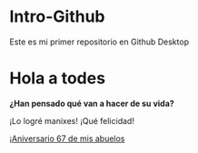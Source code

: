 # Intro-Github
 Este es mi primer repositorio en Github Desktop

# Hola a todes

**¿Han pensado qué van a hacer de su vida?**

¡Lo logré manixes! ¡Qué felicidad!

¡[Aniversario 67 de mis abuelos](img/Aniv.jpg)

